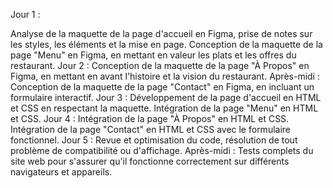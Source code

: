 Jour 1 : 
 
  Analyse de la maquette de la page d'accueil en Figma, prise de notes sur les styles, les éléments et la mise en page.
Conception de la maquette de la page "Menu" en Figma, en mettant en valeur les plats et les offres du restaurant.
Jour 2 : 
  Conception de la maquette de la page "À Propos" en Figma, en mettant en avant l'histoire et la vision du restaurant.
Après-midi : Conception de la maquette de la page "Contact" en Figma, en incluant un formulaire interactif.
Jour 3 : 
 Développement de la page d'accueil en HTML et CSS en respectant la maquette.
 Intégration de la page "Menu" en HTML et CSS.
Jour 4 :
 Intégration de la page "À Propos" en HTML et CSS.
 Intégration de la page "Contact" en HTML et CSS avec le formulaire fonctionnel.
Jour 5 :
 Revue et optimisation du code, résolution de tout problème de compatibilité ou d'affichage.
Après-midi : Tests complets du site web pour s'assurer qu'il fonctionne correctement sur différents navigateurs et appareils.
